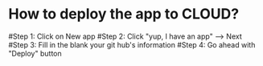 # How to deploy the app to CLOUD?
#Step 1: Click on New app
#Step 2: Click "yup, I have an app" --> Next
#Step 3: Fill in the blank your git hub's information
#Step 4: Go ahead with "Deploy" button
